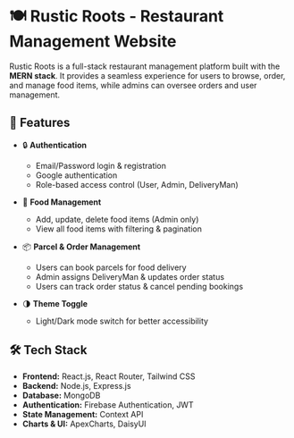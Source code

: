 # 🍽️ Rustic Roots - Restaurant Management Website

Rustic Roots is a full-stack restaurant management platform built with the **MERN stack**. It provides a seamless experience for users to browse, order, and manage food items, while admins can oversee orders and user management.

## 🚀 Features

- 🔒 **Authentication**
  - Email/Password login & registration
  - Google authentication
  - Role-based access control (User, Admin, DeliveryMan)

- 🍔 **Food Management**
  - Add, update, delete food items (Admin only)
  - View all food items with filtering & pagination

- 📦 **Parcel & Order Management**
  - Users can book parcels for food delivery
  - Admin assigns DeliveryMan & updates order status
  - Users can track order status & cancel pending bookings

- 🌗 **Theme Toggle**
  - Light/Dark mode switch for better accessibility


## 🛠️ Tech Stack

- **Frontend:** React.js, React Router, Tailwind CSS
- **Backend:** Node.js, Express.js
- **Database:** MongoDB
- **Authentication:** Firebase Authentication, JWT
- **State Management:** Context API
- **Charts & UI:** ApexCharts, DaisyUI




